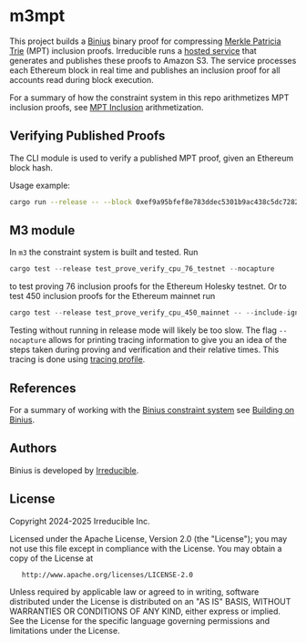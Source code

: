 # m3mpt

This project builds a [Binius](https://github.com/IrreducibleOSS/binius) binary proof for compressing [Merkle Patricia Trie](https://ethereum.org/en/developers/docs/data-structures-and-encoding/patricia-merkle-trie/) (MPT) inclusion proofs. Irreducible runs a [hosted service](https://www.irreducible.com/posts/ethereum-state-proving-service) that generates and publishes these proofs to Amazon S3. The service processes each Ethereum block in real time and publishes an inclusion proof for all accounts read during block execution.

For a summary of how the constraint system in this repo arithmetizes MPT inclusion proofs, see [MPT Inclusion](https://www.binius.xyz/basics/arithmetization/mpt) arithmetization.

## Verifying Published Proofs

The CLI module is used to verify a published MPT proof, given an Ethereum block hash.

Usage example:
```sh
cargo run --release -- --block 0xef9a95bfef8e783ddec5301b9ac438c5dc7282430c37ac7ac8cfeca265436f2c
```

## M3 module

In `m3` the constraint system is built and tested.
Run

```rs
cargo test --release test_prove_verify_cpu_76_testnet --nocapture
```

to test proving 76 inclusion proofs for the Ethereum Holesky testnet.
Or to test 450 inclusion proofs for the Ethereum mainnet run

```rs
cargo test --release test_prove_verify_cpu_450_mainnet -- --include-ignored --nocapture
```

Testing without running in release mode will likely be too slow.
The flag `--nocapture` allows for printing tracing information to give you an idea of the steps taken during proving and verification and their relative times. This tracing is done using [tracing profile](https://github.com/IrreducibleOSS/tracing-profile).

## References

For a summary of working with the [Binius constraint system](https://docs.binius.xyz/binius_core/constraint_system/index.html) see [Building on Binius](https://www.binius.xyz/building/).

## Authors

Binius is developed by [Irreducible](https://www.irreducible.com).

## License

Copyright 2024-2025 Irreducible Inc.

Licensed under the Apache License, Version 2.0 (the "License");
you may not use this file except in compliance with the License.
You may obtain a copy of the License at

       http://www.apache.org/licenses/LICENSE-2.0

Unless required by applicable law or agreed to in writing, software
distributed under the License is distributed on an "AS IS" BASIS,
WITHOUT WARRANTIES OR CONDITIONS OF ANY KIND, either express or implied.
See the License for the specific language governing permissions and
limitations under the License.

